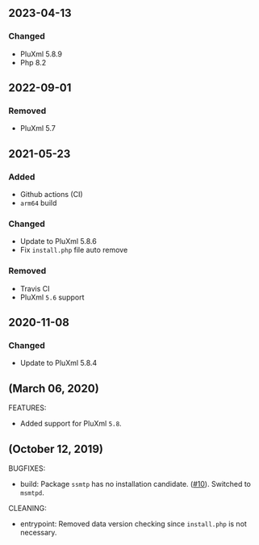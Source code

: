 ## 2023-04-13

### Changed

- PluXml 5.8.9
- Php 8.2

## 2022-09-01

### Removed

- PluXml 5.7

## 2021-05-23

### Added

- Github actions (CI)
- `arm64` build

### Changed

- Update to PluXml 5.8.6
- Fix `install.php` file auto remove

### Removed

- Travis CI
- PluXml `5.6` support

## 2020-11-08

### Changed

- Update to PluXml 5.8.4

## (March 06, 2020)

FEATURES:

- Added support for PluXml `5.8`.

## (October 12, 2019)

BUGFIXES:

- build: Package `ssmtp` has no installation candidate. ([#10](https://github.com/src386/docker-pluxml/issues/10)). Switched to `msmtpd`.

CLEANING:

- entrypoint: Removed data version checking since `install.php` is not necessary.
